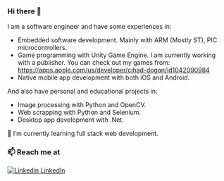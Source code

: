 ### Hi there 👋

I am a software engineer and have some experiences in:
 * Embedded software development. Mainly with ARM (Mostly ST), PIC microcontrollers.
 * Game programming with Unity Game Engine. I am currently working with a publisher. You can check out my games from:
   https://apps.apple.com/us/developer/cihad-dogan/id1042090984
 * Native mobile app development with both iOS and Android.

And also have personal and educational projects in:
 * Image processing with Python and OpenCV.
 * Web scrapping with Python and Selenium.
 * Desktop app development with .Net.

🔭 I’m currently learning full stack web development.

### 📫 Reach me at 
[![Linkedin](https://i.stack.imgur.com/gVE0j.png) LinkedIn](https://www.linkedin.com/in/cihad-dogan-1b029499/)
